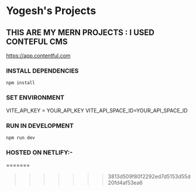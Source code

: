 
# Yogesh's Projects

## THIS ARE MY MERN PROJECTS : I USED CONTEFUL CMS

https://app.contentful.com

### INSTALL DEPENDENCIES

```
npm install
```

### SET ENVIRONMENT

VITE_API_KEY = YOUR_API_KEY
VITE_API_SPACE_ID=YOUR_API_SPACE_ID

### RUN IN DEVELOPMENT

```
npm run dev
```

### HOSTED ON NETLIFY:-
=======

>>>>>>> 3813d509f80f2292ed7d5153d55d20fd4af53ea6
